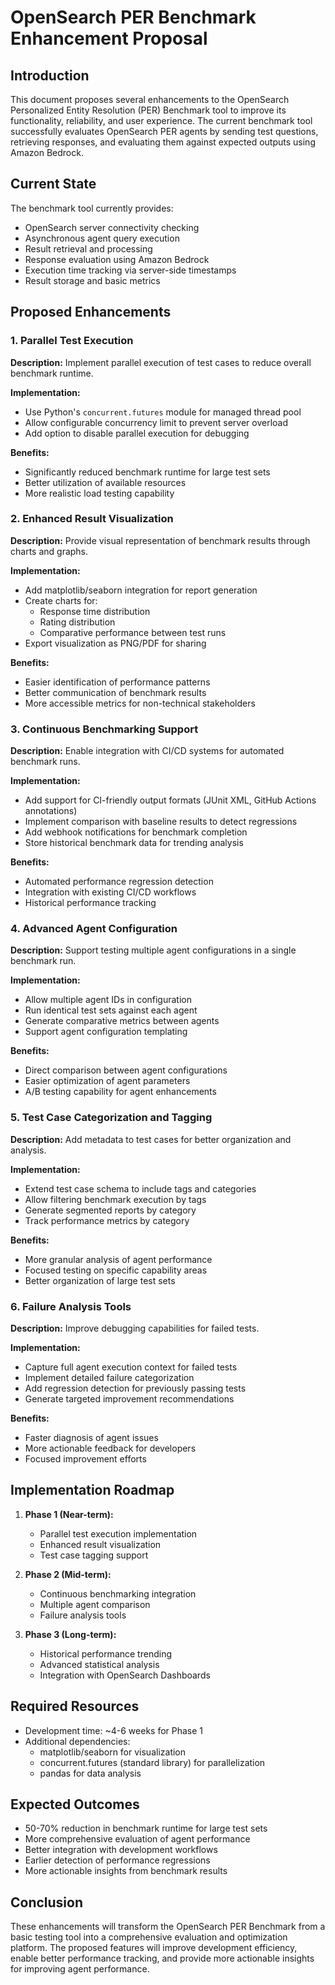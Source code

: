 # OpenSearch PER Benchmark Enhancement Proposal

## Introduction

This document proposes several enhancements to the OpenSearch Personalized Entity Resolution (PER) Benchmark tool to improve its functionality, reliability, and user experience. The current benchmark tool successfully evaluates OpenSearch PER agents by sending test questions, retrieving responses, and evaluating them against expected outputs using Amazon Bedrock.

## Current State

The benchmark tool currently provides:
- OpenSearch server connectivity checking
- Asynchronous agent query execution
- Result retrieval and processing
- Response evaluation using Amazon Bedrock
- Execution time tracking via server-side timestamps
- Result storage and basic metrics

## Proposed Enhancements

### 1. Parallel Test Execution

**Description:** Implement parallel execution of test cases to reduce overall benchmark runtime.

**Implementation:**
- Use Python's `concurrent.futures` module for managed thread pool
- Allow configurable concurrency limit to prevent server overload
- Add option to disable parallel execution for debugging

**Benefits:**
- Significantly reduced benchmark runtime for large test sets
- Better utilization of available resources
- More realistic load testing capability

### 2. Enhanced Result Visualization

**Description:** Provide visual representation of benchmark results through charts and graphs.

**Implementation:**
- Add matplotlib/seaborn integration for report generation
- Create charts for:
  - Response time distribution
  - Rating distribution
  - Comparative performance between test runs
- Export visualization as PNG/PDF for sharing

**Benefits:**
- Easier identification of performance patterns
- Better communication of benchmark results
- More accessible metrics for non-technical stakeholders

### 3. Continuous Benchmarking Support

**Description:** Enable integration with CI/CD systems for automated benchmark runs.

**Implementation:**
- Add support for CI-friendly output formats (JUnit XML, GitHub Actions annotations)
- Implement comparison with baseline results to detect regressions
- Add webhook notifications for benchmark completion
- Store historical benchmark data for trending analysis

**Benefits:**
- Automated performance regression detection
- Integration with existing CI/CD workflows
- Historical performance tracking

### 4. Advanced Agent Configuration

**Description:** Support testing multiple agent configurations in a single benchmark run.

**Implementation:**
- Allow multiple agent IDs in configuration
- Run identical test sets against each agent
- Generate comparative metrics between agents
- Support agent configuration templating

**Benefits:**
- Direct comparison between agent configurations
- Easier optimization of agent parameters
- A/B testing capability for agent enhancements

### 5. Test Case Categorization and Tagging

**Description:** Add metadata to test cases for better organization and analysis.

**Implementation:**
- Extend test case schema to include tags and categories
- Allow filtering benchmark execution by tags
- Generate segmented reports by category
- Track performance metrics by category

**Benefits:**
- More granular analysis of agent performance
- Focused testing on specific capability areas
- Better organization of large test sets

### 6. Failure Analysis Tools

**Description:** Improve debugging capabilities for failed tests.

**Implementation:**
- Capture full agent execution context for failed tests
- Implement detailed failure categorization
- Add regression detection for previously passing tests
- Generate targeted improvement recommendations

**Benefits:**
- Faster diagnosis of agent issues
- More actionable feedback for developers
- Focused improvement efforts

## Implementation Roadmap

1. **Phase 1 (Near-term):**
   - Parallel test execution implementation
   - Enhanced result visualization
   - Test case tagging support

2. **Phase 2 (Mid-term):**
   - Continuous benchmarking integration
   - Multiple agent comparison
   - Failure analysis tools

3. **Phase 3 (Long-term):**
   - Historical performance trending
   - Advanced statistical analysis
   - Integration with OpenSearch Dashboards

## Required Resources

- Development time: ~4-6 weeks for Phase 1
- Additional dependencies:
  - matplotlib/seaborn for visualization
  - concurrent.futures (standard library) for parallelization
  - pandas for data analysis

## Expected Outcomes

- 50-70% reduction in benchmark runtime for large test sets
- More comprehensive evaluation of agent performance
- Better integration with development workflows
- Earlier detection of performance regressions
- More actionable insights from benchmark results

## Conclusion

These enhancements will transform the OpenSearch PER Benchmark from a basic testing tool into a comprehensive evaluation and optimization platform. The proposed features will improve development efficiency, enable better performance tracking, and provide more actionable insights for improving agent performance.